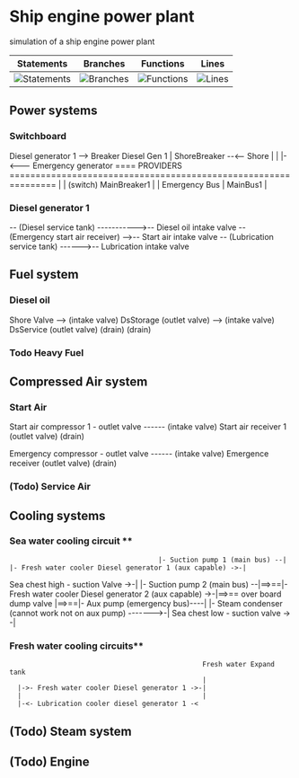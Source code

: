 # Ship engine power plant
simulation of a ship engine power plant


| Statements                  | Branches                | Functions                 | Lines                |
| --------------------------- | ----------------------- | ------------------------- | -------------------- |
| ![Statements](https://img.shields.io/badge/Coverage-99.78%25-brightgreen.svg) | ![Branches](https://img.shields.io/badge/Coverage-100%25-brightgreen.svg) | ![Functions](https://img.shields.io/badge/Coverage-98.9%25-brightgreen.svg) | ![Lines](https://img.shields.io/badge/Coverage-100%25-brightgreen.svg)    |

## Power systems
### Switchboard
Diesel generator 1 -->  Breaker Diesel Gen 1
                                  |               ShoreBreaker --<-- Shore
                                  |                |                          |-<--- Emergency generator
==== PROVIDERS  ===============================================================
                        |                     | (switch)
                   MainBreaker1               |
                        |                   Emergency Bus
                        |
                    MainBus1
                        |

### Diesel generator 1
-- (Diesel service tank) ----------->-- Diesel oil intake valve
-- (Emergency start air receiver) -->-- Start air intake valve
-- (Lubrication service tank) ------>-- Lubrication intake valve
## Fuel system

### Diesel oil

Shore Valve --> (intake valve) DsStorage (outlet valve) --> (intake valve) DsService (outlet valve)
                                (drain)                                     (drain)

### Todo Heavy Fuel


## Compressed Air system
### Start Air
Start air compressor 1 - outlet valve  ------ (intake valve) Start air receiver 1 (outlet valve)
                                                              (drain)
                                                              
Emergency compressor - outlet valve  ------ (intake valve) Emergence receiver (outlet valve)
                                                              (drain)

### (Todo) Service Air

## Cooling systems
### Sea water cooling circuit **
                                         |- Suction pump 1 (main bus) --|     |- Fresh water cooler Diesel generator 1 (aux capable) ->-|
Sea chest high  - suction Valve ->-|     |- Suction pump 2 (main bus) --|==>==|- Fresh water cooler Diesel generator 2 (aux capable) ->-|==>== over board dump valve
                                   |==>==|- Aux pump (emergency bus)----|     |- Steam condenser (cannot work not on aux pump) ------->-|
Sea chest low  - suction valve -> -|

### Fresh water cooling circuits**
                                                    Fresh water Expand tank
                                                    |
      |->- Fresh water cooler Diesel generator 1 ->-|
      |                                             |
      |-<- Lubrication cooler diesel generator 1 -<

## (Todo) Steam system

## (Todo) Engine
